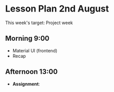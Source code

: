 # Lesson Plan 2nd August

This week's target: Project week

## Morning 9:00

+ Material UI (frontend)
+ Recap

## Afternoon 13:00

+ **Assignment**:
  